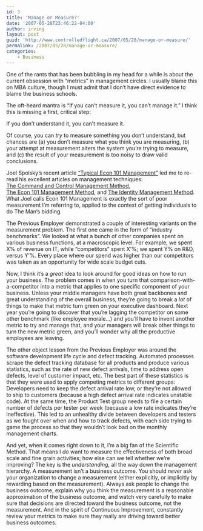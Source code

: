 ```yaml
---
id: 3
title: 'Manage or Measure?'
date: '2007-05-28T23:46:22-04:00'
author: irving
layout: post
guid: 'http://www.controlledflight.ca/2007/05/28/manage-or-measure/'
permalink: /2007/05/28/manage-or-measure/
categories:
    - Business
---
```


One of the rants that has been bubbling in my head for a while is about the current obsession with “metrics” in management circles. I usually blame this on MBA culture, though I must admit that I don’t have direct evidence to blame the business schools.

The oft-heard mantra is “If you can’t measure it, you can’t manage it.” I think this is missing a first, critical step:

If you don’t understand it, you can’t measure it.

Of course, you can *try* to measure something you don’t understand, but chances are (a) you don’t measure what you think you are measuring, (b) your attempt at measurement alters the system you’re trying to measure, and (c) the result of your measurement is too noisy to draw valid conclusions.

Joel Spolsky’s recent article [“Typical Econ 101 Management”](http://www.joelonsoftware.com/items/2007/05/10.html) led me to re-read his excellent articles on management techniques: [  
The Command and Control Management Method](http://http://www.joelonsoftware.com/items/2006/08/08.html "The Command and Control Management Method"),  
[The Econ 101 Management Method](http://www.joelonsoftware.com/items/2006/08/09.html), and [The Identity Management Method](http://www.joelonsoftware.com/items/2006/08/10.html). What Joel calls Econ 101 Management is exactly the sort of poor measurement I’m referring to, applied to the context of getting individuals to do The Man’s bidding.

The Previous Employer demonstrated a couple of interesting variants on the measurement problem. The first one came in the form of “industry benchmarks”. We looked at what a bunch of other companies spent on various business functions, at a macroscopic level. For example, we spent X% of revenue on IT, while “competitors” spent X’%; we spent Y% on R&amp;D, versus Y’%. Every place where our spend was higher than our competitors was taken as an opportunity for wide scale budget cuts.

Now, I think it’s a *great* idea to look around for good ideas on how to run your business. The problem comes in when you turn that comparison-with-a-competitor into a metric that applies to one specific component of your business. Unless your middle managers have both great backbones and great understanding of the overall business, they’re going to break a *lot* of things to make that metric turn green on your executive dashboard. Next year you’re going to discover that you’re lagging the competitor on some other benchmark (like employee morale…) and you’ll have to invent another metric to try and manage that, and your managers will break other things to turn the new metric green, and you’ll wonder why all the productive employees are leaving.

The other object lesson from the Previous Employer was around the software development life cycle and defect tracking. Automated processes scrape the defect tracking database for all products and produce various statistics, such as the rate of new defect arrivals, time to address open defects, level of customer impact, etc. The best part of these statistics is that they were used to apply competing metrics to different groups: Developers need to keep the defect arrival rate low, or they’re not allowed to ship to customers (because a high defect arrival rate indicates unstable code). At the same time, the Product Test group needs to file a certain number of defects per tester per week (because a low rate indicates they’re ineffective). This led to an unhealthy divide between developers and testers as we fought over when and how to track defects, with each side trying to game the process so that they wouldn’t look bad on the monthly management charts.

And yet, when it comes right down to it, I’m a big fan of the Scientific Method. That means I *do* want to measure the effectiveness of both broad scale and fine grain activities; how else can we tell whether we’re improving? The key is the *understanding*, all the way down the management hierarchy. A measurement isn’t a business outcome. You should *never* ask your organization to change a measurement (either explicitly, or implicitly by rewarding based on the measurement). Always ask people to change the business outcome, explain why you think the measurement is a reasonable approximation of the business outcome, and watch very carefully to make sure that decisions are directed toward the business outcome, not the measurement. And in the spirit of Continuous Improvement, constantly review your metrics to make sure they really are driving toward better business outcomes.
